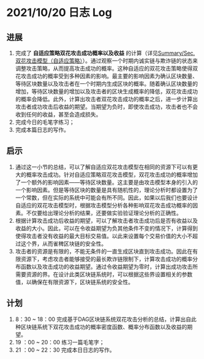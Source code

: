 # 2021/10/20 日志 Log

## 进展

1. 完成了 **自适应策略双花攻击成功概率以及收益** 的计算（详见[Summary/Sec. 双花攻击模型（自适应策略）](./Blockchain/../../Double_Spending_Attacks/Summary.md)）。通过观察一个时期内诚实链与欺诈链的状态来调整攻击策略，从而提高攻击成功的概率。这种自适应的双花攻击策略使得双花攻击成功的概率受到多种因素的影响。最主要的影响因素为确认区块数量、等待区块数量以及攻击者在一个时期内生成区块的概率。随着确认区块数量的增加，等待区块数量的增加以及攻击者的区块生成概率的降低，双花攻击成功的概率会降低。此外，计算出攻击者双花攻击成功的概率之后，进一步计算出攻击者成功攻击后收益的期望。当期望为负时，即使攻击成功，攻击者也不会收到任何的收益，甚至会造成损失。
2. 完成今日的毛笔字练习；
3. 完成本篇日志的写作。

## 启示

1. 通过这一小节的总结，可以了解自适应双花攻击模型在相同的资源下可以有更大的概率攻击成功。针对自适应策略双花攻击模型，双花攻击成功的概率增加了一个额外的影响因素——等待区块数量。这主要是由攻击模型本身的引入的一个影响因素。但是等待区块的数量是具有随机性的，理论分析时都设置为了一个常数，但在实际的系统中可能会有所不同。因此，如果以后我们也要设计自适应的双花攻击模型时，根据攻击模型分析各种影响双花攻击成功概率的因素。不仅要给出理论分析的结果，还要做实验验证理论分析的正确性。
2. 根据计算攻击成功后收益的期望，可以了解攻击者攻击成功后是否有收益以及收益的大小。因此，可以在令收益期望为负其他条件不变的情况下，计算得到使得攻击者没有收益的最大目标交易值。以此来设置每个交易价值的大小不超过这个界，从而雀稗区块链的安全性。
3. 攻击者的资源是有限的，不能无条件的一直生成区块直到攻击成功。因此在有限资源下，考虑攻击者能够接受的最长欺诈链限制下，计算攻击成功的概率分布函数以及攻击成功的收益期望。通过令收益期望为零时，计算出成功攻击所需要资源的界。在设计此类区块链系统时，可以根据这些界设置相关的参数值，以确保在有限资源下，区块链系统的安全性。

## 计划

1. 8：30 ~ 18：00 完成基于DAG区块链系统双花攻击分析的总结，计算出自此种区块链系统下双花攻击成功的概率密度函数、概率分布函数以及收益的期望。
2. 19 ：00 ~ 20：00 练习一篇毛笔字；
3. 21 ：00 ~ 22：30 完成本日日志的写作。
